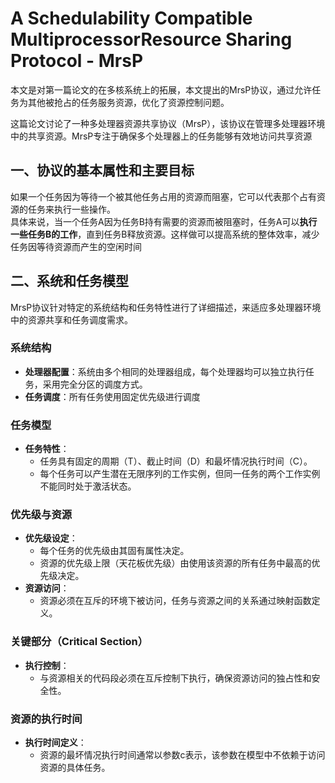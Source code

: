 # A Schedulability Compatible MultiprocessorResource Sharing Protocol - MrsP 

本文是对第一篇论文的在多核系统上的拓展，本文提出的MrsP协议，通过允许任务为其他被抢占的任务服务资源，优化了资源控制问题。

这篇论文讨论了一种多处理器资源共享协议（MrsP），该协议在管理多处理器环境中的共享资源。MrsP专注于确保多个处理器上的任务能够有效地访问共享资源

## 一、协议的基本属性和主要目标

如果一个任务因为等待一个被其他任务占用的资源而阻塞，它可以代表那个占有资源的任务来执行一些操作。  
具体来说，当一个任务A因为任务B持有需要的资源而被阻塞时，任务A可以**执行一些任务B的工作**，直到任务B释放资源。这样做可以提高系统的整体效率，减少任务因等待资源而产生的空闲时间

## 二、系统和任务模型

MrsP协议针对特定的系统结构和任务特性进行了详细描述，来适应多处理器环境中的资源共享和任务调度需求。

### 系统结构

- **处理器配置**：系统由多个相同的处理器组成，每个处理器均可以独立执行任务，采用完全分区的调度方式。
- **任务调度**：所有任务使用固定优先级进行调度

### 任务模型

- **任务特性**：
  - 任务具有固定的周期（T）、截止时间（D）和最坏情况执行时间（C）。
  - 每个任务可以产生潜在无限序列的工作实例，但同一任务的两个工作实例不能同时处于激活状态。

### 优先级与资源

- **优先级设定**：
  - 每个任务的优先级由其固有属性决定。
  - 资源的优先级上限（天花板优先级）由使用该资源的所有任务中最高的优先级决定。
- **资源访问**：
  - 资源必须在互斥的环境下被访问，任务与资源之间的关系通过映射函数定义。

### 关键部分（Critical Section）

- **执行控制**：
  - 与资源相关的代码段必须在互斥控制下执行，确保资源访问的独占性和安全性。

### 资源的执行时间

- **执行时间定义**：
  - 资源的最坏情况执行时间通常以参数c表示，该参数在模型中不依赖于访问资源的具体任务。